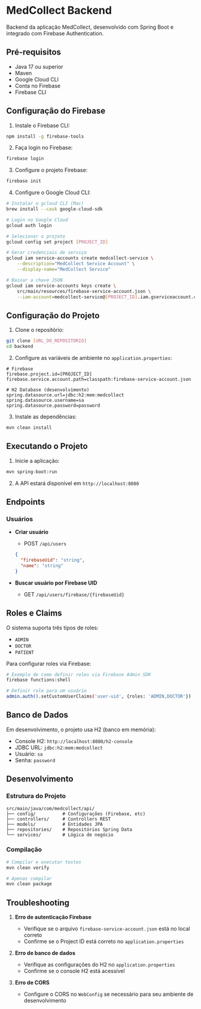 # MedCollect Backend

Backend da aplicação MedCollect, desenvolvido com Spring Boot e integrado com Firebase Authentication.

## Pré-requisitos

- Java 17 ou superior
- Maven
- Google Cloud CLI
- Conta no Firebase
- Firebase CLI

## Configuração do Firebase

1. Instale o Firebase CLI:
```bash
npm install -g firebase-tools
```

2. Faça login no Firebase:
```bash
firebase login
```

3. Configure o projeto Firebase:
```bash
firebase init
```

4. Configure o Google Cloud CLI:
```bash
# Instalar o gcloud CLI (Mac)
brew install --cask google-cloud-sdk

# Login no Google Cloud
gcloud auth login

# Selecionar o projeto
gcloud config set project [PROJECT_ID]

# Gerar credenciais de serviço
gcloud iam service-accounts create medcollect-service \
    --description="MedCollect Service Account" \
    --display-name="MedCollect Service"

# Baixar a chave JSON
gcloud iam service-accounts keys create \
    src/main/resources/firebase-service-account.json \
    --iam-account=medcollect-service@[PROJECT_ID].iam.gserviceaccount.com
```

## Configuração do Projeto

1. Clone o repositório:
```bash
git clone [URL_DO_REPOSITORIO]
cd backend
```

2. Configure as variáveis de ambiente no `application.properties`:
```properties
# Firebase
firebase.project.id=[PROJECT_ID]
firebase.service.account.path=classpath:firebase-service-account.json

# H2 Database (desenvolvimento)
spring.datasource.url=jdbc:h2:mem:medcollect
spring.datasource.username=sa
spring.datasource.password=password
```

3. Instale as dependências:
```bash
mvn clean install
```

## Executando o Projeto

1. Inicie a aplicação:
```bash
mvn spring-boot:run
```

2. A API estará disponível em `http://localhost:8080`

## Endpoints

### Usuários

- **Criar usuário**
  - POST `/api/users`
  ```json
  {
    "firebaseUid": "string",
    "name": "string"
  }
  ```

- **Buscar usuário por Firebase UID**
  - GET `/api/users/firebase/{firebaseUid}`

## Roles e Claims

O sistema suporta três tipos de roles:
- `ADMIN`
- `DOCTOR`
- `PATIENT`

Para configurar roles via Firebase:

```bash
# Exemplo de como definir roles via Firebase Admin SDK
firebase functions:shell

# Definir role para um usuário
admin.auth().setCustomUserClaims('user-uid', {roles: 'ADMIN,DOCTOR'})
```

## Banco de Dados

Em desenvolvimento, o projeto usa H2 (banco em memória):
- Console H2: `http://localhost:8080/h2-console`
- JDBC URL: `jdbc:h2:mem:medcollect`
- Usuário: `sa`
- Senha: `password`

## Desenvolvimento

### Estrutura do Projeto
```
src/main/java/com/medcollect/api/
├── config/          # Configurações (Firebase, etc)
├── controllers/     # Controllers REST
├── models/          # Entidades JPA
├── repositories/    # Repositórios Spring Data
└── services/        # Lógica de negócio
```

### Compilação
```bash
# Compilar e executar testes
mvn clean verify

# Apenas compilar
mvn clean package
```

## Troubleshooting

1. **Erro de autenticação Firebase**
   - Verifique se o arquivo `firebase-service-account.json` está no local correto
   - Confirme se o Project ID está correto no `application.properties`

2. **Erro de banco de dados**
   - Verifique as configurações do H2 no `application.properties`
   - Confirme se o console H2 está acessível

3. **Erro de CORS**
   - Configure o CORS no `WebConfig` se necessário para seu ambiente de desenvolvimento
